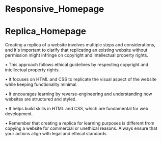 # Responsive_Homepage

# Replica_Homepage

Creating a replica of a website involves multiple steps and considerations, and it's important to clarify that replicating an existing website without permission might infringe on copyright and intellectual property rights.


• This approach follows ethical guidelines by respecting copyright and intellectual property rights.


• It focuses on HTML and CSS to replicate the visual aspect of the website while keeping functionality minimal.


• It encourages learning by reverse-engineering and understanding how websites are structured and styled.


• It helps build skills in HTML and CSS, which are fundamental for web development.


• Remember that creating a replica for learning purposes is different from copying a website for commercial or unethical reasons. Always ensure that your actions align with legal and ethical standards.





